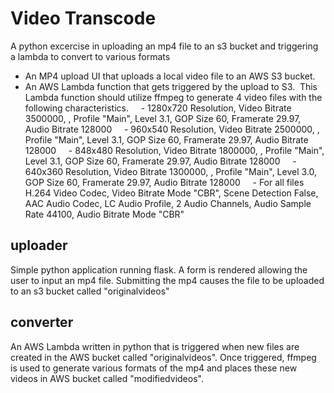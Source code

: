 # Video Transcode

A python excercise in uploading an mp4 file to an s3 bucket and triggering a lambda to convert to various formats

- An MP4 upload UI that uploads a local video file to an AWS S3 bucket.
- An AWS Lambda function that gets triggered by the upload to S3.  This Lambda function should utilize ffmpeg to generate 4 video files with the following characteristics.
      - 1280x720 Resolution, Video Bitrate 3500000, , Profile "Main", Level 3.1, GOP Size 60, Framerate 29.97, Audio Bitrate 128000
      - 960x540 Resolution, Video Bitrate 2500000, , Profile "Main", Level 3.1, GOP Size 60, Framerate 29.97, Audio Bitrate 128000
      - 848x480 Resolution, Video Bitrate 1800000, , Profile "Main", Level 3.1, GOP Size 60, Framerate 29.97, Audio Bitrate 128000
      - 640x360 Resolution, Video Bitrate 1300000, , Profile "Main", Level 3.0, GOP Size 60, Framerate 29.97, Audio Bitrate 128000
      - For all files H.264 Video Codec, Video Bitrate Mode "CBR", Scene Detection False, AAC Audio Codec, LC Audio Profile, 2 Audio Channels, Audio Sample Rate 44100, Audio Bitrate Mode "CBR"

## uploader

Simple python application running flask. A form is rendered allowing the user to input an mp4 file.
Submitting the mp4 causes the file to be uploaded to an s3 bucket called "originalvideos"

## converter

An AWS Lambda written in python that is triggered when new files are created in the AWS bucket called "originalvideos".
Once triggered, ffmpeg is used to generate various formats of the mp4 and places these new videos in AWS bucket called "modifiedvideos".
